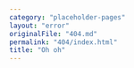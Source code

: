 ```yaml
---
category: "placeholder-pages"
layout: "error"
originalFile: "404.md"
permalink: "404/index.html"
title: "Oh oh"
---
```

